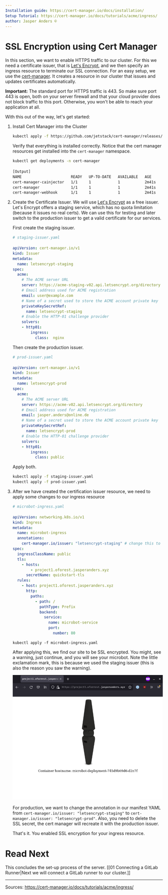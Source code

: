 ```yaml
---
Installation guide: https://cert-manager.io/docs/installation/
Setup Tutorial: https://cert-manager.io/docs/tutorials/acme/ingress/
author: Jasper Anders ©
---
```


# SSL Encryption using Cert Manager

In this section, we want to enable HTTPS traffic to our cluster. For this we need a certificate issuer, that is [Let's Encrypt](https://letsencrypt.org/), and we then specify an ingress resource to terminate our SSL connection. For an easy setup, we use the [cert-manager](https://cert-manager.io). It creates a resource in our cluster that issues and updates certificates automatically. 

**Important:** The standard port for HTTPS traffic is 443. So make sure port 443 is open, both on your server firewall and that your cloud provider does not block traffic to this port. Otherwise, you won't be able to reach your application at all.

With this out of the way, let's get started:

1. Install Cert Manager into the Cluster

   ```bash
   kubectl apply -f https://github.com/jetstack/cert-manager/releases/download/v1.6.1/cert-manager.yaml
   ```

   Verify that everything is installed correctly. Notice that the cert manager
   resources get installed into the `cert-manager` namespace.

   ```bash
   kubectl get deployments -n cert-manager

   [Output]
   NAME                      READY   UP-TO-DATE   AVAILABLE   AGE
   cert-manager-cainjector   1/1     1            1           2m41s
   cert-manager              1/1     1            1           2m41s
   cert-manager-webhook      1/1     1            1           2m41s
   ```

2. Create the Certificate Issuer. We will use [Let's Encrypt](https://letsencrypt.org/de/) as a free issuer. Let's Encrypt offers a staging service, which has no quota limitation (because it issues no real certs). We can use this for testing and later switch to the production issuer to get a valid certificate for our services.

	First create the staging issuer.

   ```YAML
   # staging-issuer.yaml

   apiVersion: cert-manager.io/v1
   kind: Issuer
   metadata:
     name: letsencrypt-staging
   spec:
     acme:
       # The ACME server URL
       server: https://acme-staging-v02.api.letsencrypt.org/directory
       # Email address used for ACME registration
       email: user@example.com
       # Name of a secret used to store the ACME account private key
       privateKeySecretRef:
         name: letsencrypt-staging
       # Enable the HTTP-01 challenge provider
       solvers:
       - http01:
           ingress:
             class:  nginx
   ```

   Then create the production issuer.

   ```YAML
   # prod-issuer.yaml

   apiVersion: cert-manager.io/v1
   kind: Issuer
   metadata:
     name: letsencrypt-prod
   spec:
     acme:
       # The ACME server URL
       server: https://acme-v02.api.letsencrypt.org/directory
       # Email address used for ACME registration
       email: jasper.anders@online.de
       # Name of a secret used to store the ACME account private key
       privateKeySecretRef:
         name: letsencrypt-prod
       # Enable the HTTP-01 challenge provider
       solvers:
       - http01:
           ingress:
             class: public
   ```

   Apply both.

   ```bash
   kubectl apply -f staging-issuer.yaml
   kubectl apply -f prod-issuer.yaml
   ```

3. After we have created the certification issuer resource, we need to apply some changes to our ingress resource

   ```YAML
   # microbot-ingress.yaml

   apiVersion: networking.k8s.io/v1
   kind: Ingress
   metadata:
     name: microbot-ingress
     annotations:
       cert-manager.io/issuer: "letsencrypt-staging" # change this to "letsencrypt-prod" for a valid encryption
   spec:
     ingressClassName: public
     tls:
       - hosts:
           - project1.oforest.jasperanders.xyz
         secretName: quickstart-tls
     rules:
       - host: project1.oforest.jasperanders.xyz
         http:
           paths:
             - path: /
               pathType: Prefix
               backend:
                 service:
                   name: microbot-service
                   port:
                     number: 80
   ```

   ```
   kubectl apply -f microbot-ingress.yaml
   ```

   After applying this, we find our site to be SSL encrypted. You might, see a warning, just continue, and you will see your microbot. Note the little exclamation mark, this is because we used the staging issuer (this is also the reason you saw the warning).

   ![HTTPS connection to Microbot](./attachments/httpsMicrobot.png)

   For production, we want to change the annotation in our manifest YAML from
   `cert-manager.io/issuer: "letsencrypt-staging"` to
   `cert-manager.io/issuer: "letsencrypt-prod"`. Also, you need to delete the SSL secret, the cert manager will recreate it with the production issuer.

   That's it. You enabled SSL encryption for your ingress resource.

# Read Next

This concludes the set-up process of the server.
[[01 Connecting a GitLab Runner|Next we will connect a GitLab runner to our cluster.]]

---

Sources: https://cert-manager.io/docs/tutorials/acme/ingress/